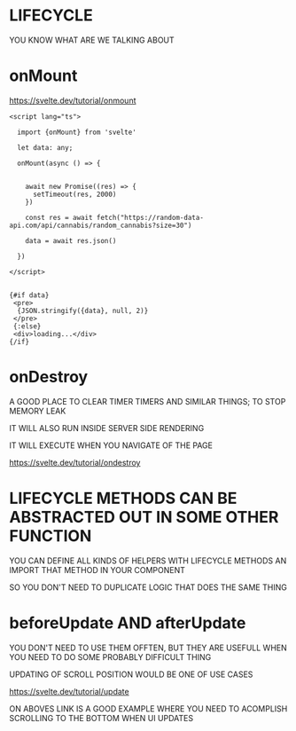 # LIFECYCLE

YOU KNOW WHAT ARE WE TALKING ABOUT

# onMount

<https://svelte.dev/tutorial/onmount>

```svelte
<script lang="ts">

  import {onMount} from 'svelte'

  let data: any;

  onMount(async () => {


    await new Promise((res) => {
      setTimeout(res, 2000)
    })

    const res = await fetch("https://random-data-api.com/api/cannabis/random_cannabis?size=30")
  
    data = await res.json()
  
  })

</script>


{#if data}
 <pre>
  {JSON.stringify({data}, null, 2)}
 </pre>
 {:else}
 <div>loading...</div>   
{/if}
```

# onDestroy

A GOOD PLACE TO CLEAR TIMER TIMERS AND SIMILAR THINGS; TO STOP MEMORY LEAK

IT WILL ALSO RUN INSIDE SERVER SIDE RENDERING 

IT WILL EXECUTE WHEN YOU NAVIGATE OF THE PAGE

<https://svelte.dev/tutorial/ondestroy>

# LIFECYCLE METHODS CAN BE ABSTRACTED OUT IN SOME OTHER FUNCTION

YOU CAN DEFINE ALL KINDS OF HELPERS WITH LIFECYCLE METHODS AN IMPORT THAT METHOD IN YOUR COMPONENT

SO YOU DON'T NEED TO DUPLICATE LOGIC THAT DOES THE SAME THING

# beforeUpdate AND afterUpdate

YOU DON'T NEED TO USE THEM OFFTEN, BUT THEY ARE USEFULL WHEN YOU NEED TO DO SOME PROBABLY DIFFICULT THING

UPDATING OF SCROLL POSITION WOULD BE ONE OF USE CASES

<https://svelte.dev/tutorial/update>

ON ABOVES LINK IS A GOOD EXAMPLE WHERE YOU NEED TO ACOMPLISH SCROLLING TO THE BOTTOM WHEN UI UPDATES
